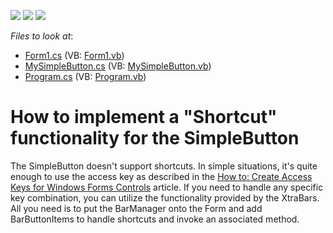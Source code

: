 <!-- default badges list -->
![](https://img.shields.io/endpoint?url=https://codecentral.devexpress.com/api/v1/VersionRange/128621133/13.1.4%2B)
[![](https://img.shields.io/badge/Open_in_DevExpress_Support_Center-FF7200?style=flat-square&logo=DevExpress&logoColor=white)](https://supportcenter.devexpress.com/ticket/details/E1608)
[![](https://img.shields.io/badge/📖_How_to_use_DevExpress_Examples-e9f6fc?style=flat-square)](https://docs.devexpress.com/GeneralInformation/403183)
<!-- default badges end -->
<!-- default file list -->
*Files to look at*:

* [Form1.cs](./CS/S92027/Form1.cs) (VB: [Form1.vb](./VB/S92027/Form1.vb))
* [MySimpleButton.cs](./CS/S92027/MySimpleButton.cs) (VB: [MySimpleButton.vb](./VB/S92027/MySimpleButton.vb))
* [Program.cs](./CS/S92027/Program.cs) (VB: [Program.vb](./VB/S92027/Program.vb))
<!-- default file list end -->
# How to implement a "Shortcut" functionality for the SimpleButton


<p>The SimpleButton doesn't support shortcuts. In simple situations, it's quite enough to use the access key as described in the <a href="http://msdn.microsoft.com/en-us/library/az5a73z1.aspx">How to: Create Access Keys for Windows Forms Controls</a> article. If you need to handle any specific key combination, you can utilize the functionality provided by the XtraBars. All you need is to put the BarManager onto the Form and add BarButtonItems to handle shortcuts and invoke an associated method.</p>

<br/>


